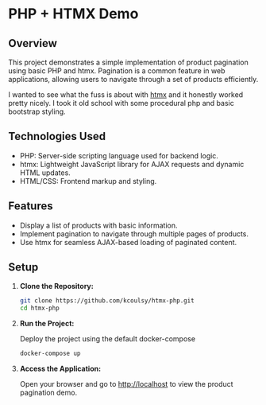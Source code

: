 # PHP + HTMX Demo

## Overview

This project demonstrates a simple implementation of product pagination using basic PHP and htmx. Pagination is a common feature in web applications, allowing users to navigate through a set of products efficiently.

I wanted to see what the fuss is about with [htmx](https://htmx.org/) and it honestly worked pretty nicely. I took it old school with some procedural php and basic bootstrap styling.

## Technologies Used

- PHP: Server-side scripting language used for backend logic.
- htmx: Lightweight JavaScript library for AJAX requests and dynamic HTML updates.
- HTML/CSS: Frontend markup and styling.

## Features

- Display a list of products with basic information.
- Implement pagination to navigate through multiple pages of products.
- Use htmx for seamless AJAX-based loading of paginated content.

## Setup

1. **Clone the Repository:**

   ```bash
   git clone https://github.com/kcoulsy/htmx-php.git
   cd htmx-php
   ```

2. **Run the Project:**

   Deploy the project using the default docker-compose

   ```bash
   docker-compose up
   ```

3. **Access the Application:**

   Open your browser and go to [http://localhost](http://localhost) to view the product pagination demo.

